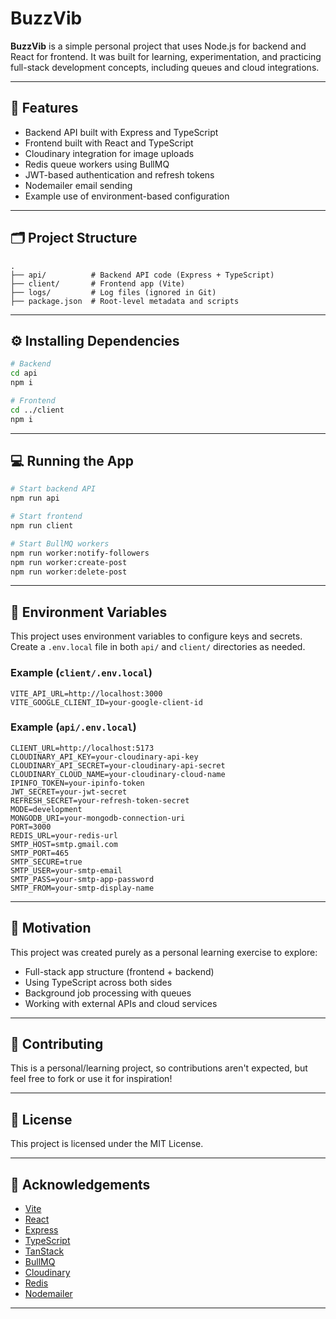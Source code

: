 # BuzzVib

**BuzzVib** is a simple personal project that uses Node.js for backend and React for frontend.
It was built for learning, experimentation, and practicing full-stack development concepts, including queues and cloud integrations.

---

## 🚀 Features

- Backend API built with Express and TypeScript
- Frontend built with React and TypeScript
- Cloudinary integration for image uploads
- Redis queue workers using BullMQ
- JWT-based authentication and refresh tokens
- Nodemailer email sending
- Example use of environment-based configuration

---

## 🗂️ Project Structure

```
.
├── api/          # Backend API code (Express + TypeScript)
├── client/       # Frontend app (Vite)
├── logs/         # Log files (ignored in Git)
├── package.json  # Root-level metadata and scripts
```

---

## ⚙️ Installing Dependencies

```bash
# Backend
cd api
npm i

# Frontend
cd ../client
npm i
```

---

## 💻 Running the App

```bash
# Start backend API
npm run api

# Start frontend
npm run client

# Start BullMQ workers
npm run worker:notify-followers
npm run worker:create-post
npm run worker:delete-post
```

---

## 🌱 Environment Variables

This project uses environment variables to configure keys and secrets.  
Create a `.env.local` file in both `api/` and `client/` directories as needed.

### Example (`client/.env.local`)

```env
VITE_API_URL=http://localhost:3000
VITE_GOOGLE_CLIENT_ID=your-google-client-id
```

### Example (`api/.env.local`)

```env
CLIENT_URL=http://localhost:5173
CLOUDINARY_API_KEY=your-cloudinary-api-key
CLOUDINARY_API_SECRET=your-cloudinary-api-secret
CLOUDINARY_CLOUD_NAME=your-cloudinary-cloud-name
IPINFO_TOKEN=your-ipinfo-token
JWT_SECRET=your-jwt-secret
REFRESH_SECRET=your-refresh-token-secret
MODE=development
MONGODB_URI=your-mongodb-connection-uri
PORT=3000
REDIS_URL=your-redis-url
SMTP_HOST=smtp.gmail.com
SMTP_PORT=465
SMTP_SECURE=true
SMTP_USER=your-smtp-email
SMTP_PASS=your-smtp-app-password
SMTP_FROM=your-smtp-display-name
```

---

## 💬 Motivation

This project was created purely as a personal learning exercise to explore:

- Full-stack app structure (frontend + backend)
- Using TypeScript across both sides
- Background job processing with queues
- Working with external APIs and cloud services

---

## 🤝 Contributing

This is a personal/learning project, so contributions aren't expected, but feel free to fork or use it for inspiration!

---

## 📄 License

This project is licensed under the MIT License.

---

## 🙏 Acknowledgements

- [Vite](https://vitejs.dev/)
- [React](https://react.dev/)
- [Express](https://expressjs.com/)
- [TypeScript](https://www.typescriptlang.org/)
- [TanStack](https://tanstack.com/)
- [BullMQ](https://docs.bullmq.io/)
- [Cloudinary](https://cloudinary.com/)
- [Redis](https://redis.io/)
- [Nodemailer](https://nodemailer.com/)

---
